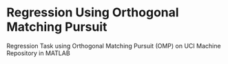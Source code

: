 # Regression Using Orthogonal Matching Pursuit
Regression Task using Orthogonal Matching Pursuit (OMP) on UCI Machine Repository in MATLAB 
